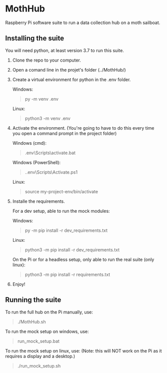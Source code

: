 # MothHub
Raspberry Pi software suite to run a data collection hub on a moth sailboat.

## Installing the suite
You will need python, at least version 3.7 to run this suite.

1) Clone the repo to your computer.
2) Open a comand line in the projet's folder (../MothHub/)
3) Create a virtual environment for python in the .env folder.

    Windows:
    > py -m venv .env
    
    Linux:
    > python3 -m venv .env
4) Activate the environment. (You're going to have to do this every time you open a command prompt in the project folder)

    Windows (cmd):
    > .env\Scripts\activate.bat

    Windows (PowerShell):
    > .\.env\Scripts\Activate.ps1

    Linux:
    > source my-project-env/bin/activate
5) Installe the requirements.

    For a dev setup, able to run the mock modules:
    
    Windows:
    > py -m pip install -r dev_requirements.txt

    Linux:
    > python3 -m pip install -r dev_requirements.txt

    On the Pi or for a headless setup, only able to run the real suite (only linux):
    > python3 -m pip install -r requirements.txt

6) Enjoy!

## Running the suite
To run the full hub on the Pi manually, use:
> ./MothHub.sh

To run the mock setup on windows, use:
> run_mock_setup.bat

To run the mock setup on linux, use: (Note: this will NOT work on the Pi as it requires a display and a desktop.)
> ./run_mock_setup.sh